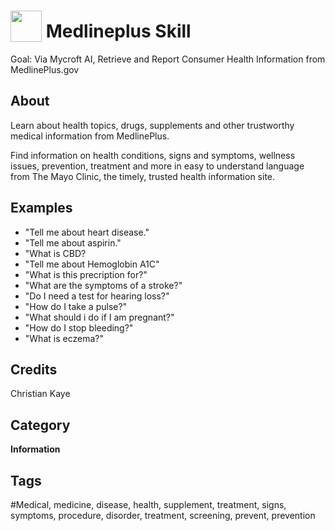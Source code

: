 # <img src="https://raw.githack.com/FortAwesome/Font-Awesome/master/svgs/solid/laptop-medical.svg" card_color="#22A7F0" width="50" height="50" style="vertical-align:bottom"/> Medlineplus Skill
Goal: Via Mycroft AI, Retrieve and Report Consumer Health Information from MedlinePlus.gov

## About
Learn about health topics, drugs, supplements and other trustworthy medical information from MedlinePlus.

Find information on health conditions, signs and symptoms, wellness issues, prevention, treatment and more in easy to understand language from The Mayo Clinic, the timely, trusted health information site.

## Examples
* "Tell me about heart disease."
* "Tell me about aspirin."
* "What is CBD?
* "Tell me about Hemoglobin A1C"
* "What is this precription for?"
* "What are the symptoms of a stroke?"
* "Do I need a test for hearing loss?"
* "How do I take a pulse?"
* "What should i do if I am pregnant?"
* "How do I stop bleeding?"
* "What is eczema?"

## Credits
Christian Kaye

## Category
**Information**

## Tags
#Medical, medicine, disease, health, supplement, treatment, signs, symptoms, procedure, disorder, treatment, screening, prevent, prevention

